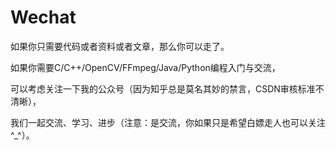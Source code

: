 # Wechat

如果你只需要代码或者资料或者文章，那么你可以走了。

如果你需要C/C++/OpenCV/FFmpeg/Java/Python编程入门与交流，

可以考虑关注一下我的公众号（因为知乎总是莫名其妙的禁言，CSDN审核标准不清晰），

我们一起交流、学习、进步（注意：是交流，你如果只是希望白嫖走人也可以关注^_^）。


